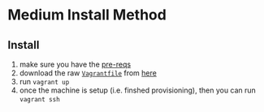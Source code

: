# Medium Install Method

## Install

1. make sure you have the [pre-reqs](/README.md#pre-reqs)
    <!-- added the url twice, in case if the first link wasn't obvious -->
2. download the raw [`Vagrantfile`][raw_vagrantfile_url] from [here][raw_vagrantfile_url]
3. run `vagrant up`
4. once the machine is setup (i.e. finshed provisioning), then you can run `vagrant ssh`

[raw_vagrantfile_url]: https://raw.githubusercontent.com/ProfessionallyEvil/bash_tricks/master/Vagrantfile
